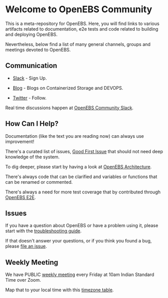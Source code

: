 # Welcome to OpenEBS Community

This is a meta-repository for OpenEBS. Here, you will find links to various artifacts related to documentation, e2e tests and code related to building and deploying OpenEBS.

Nevertheless, below find a list of many general channels, groups and meetings devoted to OpenEBS.

## Communication

- [Slack](https://slack.openebs.io) - Sign Up.

- [Blog](https://blog.openebs.io) - Blogs on Containerized Storage and DEVOPS.

- [Twitter](https://twitter.com/openebs) - Follow.

Real time discussions happen at [OpenEBS Community Slack](https://openebs-community.slack.com/).

## How Can I Help?

Documentation (like the text you are reading now) can always use improvement!

There's a curated list of issues, [Good First Issue](https://github.com/openebs/openebs/issues?utf8=%E2%9C%93&q=is%3Aissue+is%3Aopen+label%3A%22good+first+issue%22) that should not need deep knowledge of the system.

To dig deeper, please start by having a look at [OpenEBS Architecture](../contribute/design/README.md).

There's always code that can be clarified and variables or functions that can be renamed or commented.

There's always a need for more test coverage that by contributed through [OpenEBS E2E](../contribute/CONTRIBUTING-TO-CI-AND-E2E.md
).

## Issues

If you have a question about OpenEBS or have a problem using it,
please start with the [troubleshooting guide](http://openebs.readthedocs.io/en/latest/troubleshooting/troubleshooting.html).

If that doesn't answer your questions, or if you think you found a bug,
please [file an issue](https://github.com/openebs/openebs/issues).

## Weekly Meeting

We have PUBLIC [weekly meeting](https://zoom.us/j/438333946) every Friday at 10am Indian Standard Time over Zoom.

Map that to your local time with this [timezone table](https://www.google.com/search?q=1000+am+in+ist).